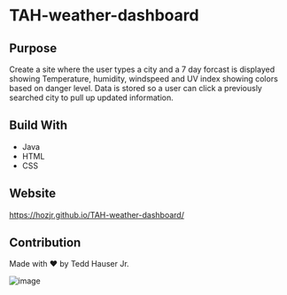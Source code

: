 # TAH-weather-dashboard

## Purpose
Create a site where the user types a city and a 7 day forcast is displayed showing Temperature, humidity, windspeed and UV index showing colors based on danger level.
Data is stored so a user can click a previously searched city to pull up updated information.

## Build With
* Java
* HTML
* CSS

## Website
https://hozjr.github.io/TAH-weather-dashboard/

## Contribution
Made with ❤️ by Tedd Hauser Jr.

![image](https://user-images.githubusercontent.com/94255210/149801711-c959c675-f62c-4c08-9183-c98f87ece53c.png)
